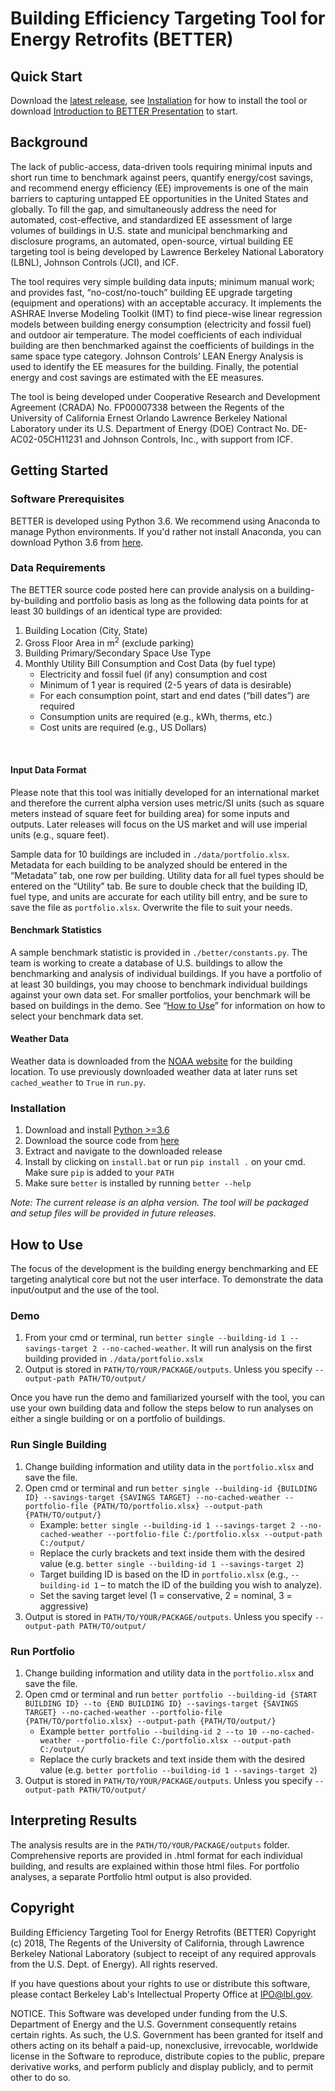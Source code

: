 # Building Efficiency Targeting Tool for Energy Retrofits (BETTER)


## Quick Start 
Download the [latest release](https://github.com/LBNL-JCI-ICF/better/releases/), see [Installation](#installation) for how to install the tool or download [Introduction to BETTER Presentation](https://github.com/LBNL-JCI-ICF/better/releases/download/v0.4-alpha/BETTER.Training.Slides.pptx) to start.

## Background
The lack of public-access, data-driven tools requiring minimal inputs and short run time to benchmark against peers, quantify energy/cost savings, and recommend energy efficiency (EE) improvements is one of the main barriers to capturing untapped EE opportunities in the United States and globally. To fill the gap, and simultaneously address the need for automated, cost-effective, and standardized EE assessment of large volumes of buildings in U.S. state and municipal benchmarking and disclosure programs, an automated, open-source, virtual building EE targeting tool is being developed by Lawrence Berkeley National Laboratory (LBNL), Johnson Controls (JCI), and ICF.

The tool requires very simple building data inputs; minimum manual work; and provides fast, “no-cost/no-touch” building EE upgrade targeting (equipment and operations) with an acceptable accuracy. It implements the ASHRAE Inverse Modeling Toolkit (IMT) to find piece-wise linear regression models between building energy consumption (electricity and fossil fuel) and outdoor air temperature. The model coefficients of each individual building are then benchmarked against the coefficients of buildings in the same space type category. Johnson Controls’ LEAN Energy Analysis is used to identify the EE measures for the building. Finally, the potential energy and cost savings are estimated with the EE measures.

The tool is being developed under Cooperative Research and Development Agreement (CRADA) No. FP00007338 between the Regents of the University of California Ernest Orlando Lawrence Berkeley National Laboratory under its U.S. Department of Energy (DOE) Contract No. DE-AC02-05CH11231 and Johnson Controls, Inc., with support from ICF.

## Getting Started

### Software Prerequisites
BETTER is developed using Python 3.6. We recommend using Anaconda to manage Python environments. If you'd rather not install Anaconda, you can download Python 3.6 from [here](https://www.python.org/downloads/).

### Data Requirements

The BETTER source code posted here can provide analysis on a building-by-building and portfolio basis as long as the following data points for at least 30 buildings of an identical type are provided:
1. Building Location (City, State)
2. Gross Floor Area in m<sup>2</sup> (exclude parking)
3. Building Primary/Secondary Space Use Type
4. Monthly Utility Bill Consumption and Cost Data (by fuel type)<br/>
   - Electricity and fossil fuel (if any) consumption and cost<br/>
   - Minimum of 1 year is required (2-5 years of data is desirable)<br/>
   - For each consumption point, start and end dates (“bill dates”) are required<br/>
   - Consumption units are required (e.g., kWh, therms, etc.)<br/>
   - Cost units are required (e.g., US Dollars)<br/>
<br/>

#### Input Data Format
Please note that this tool was initially developed for an international market and therefore the current alpha version uses metric/SI units (such as square meters instead of square feet for building area) for some inputs and outputs. Later releases will focus on the US market and will use imperial units (e.g., square feet).

Sample data for 10 buildings are included in `./data/portfolio.xlsx`. Metadata for each building to be analyzed should be entered in the “Metadata” tab, one row per building. Utility data for all fuel types should be entered on the “Utility” tab. Be sure to double check that the building ID, fuel type, and units are accurate for each utility bill entry, and be sure to save the file as `portfolio.xlsx`. Overwrite the file to suit your needs.

#### Benchmark Statistics
A sample benchmark statistic is provided in `./better/constants.py`. The team is working to create a database of U.S. buildings to allow the benchmarking and analysis of individual buildings. If you have a portfolio of at least 30 buildings, you may choose to benchmark individual buildings against your own data set. For smaller portfolios, your benchmark will be based on buildings in the demo. See “[How to Use](#how-to-use)” for information on how to select your benchmark data set.

#### Weather Data
Weather data is downloaded from the [NOAA website](https://governmentshutdown.noaa.gov/?page=gsod.html) for the building location. To use previously downloaded weather data at later runs set `cached_weather` to `True` in `run.py`.

### Installation
1. Download and install [Python >=3.6](https://www.python.org/downloads/)
2. Download the source code from [here](https://github.com/LBNL-JCI-ICF/better/archive/packageready.zip)
3. Extract and navigate to the downloaded release 
3. Install by clicking on `install.bat` or run `pip install .` on your cmd. Make sure `pip` is added to your `PATH`
4. Make sure `better` is installed by running `better --help`

*Note: The current release is an alpha version. The tool will be packaged and setup files will be provided in future releases.* 

## How to Use
The focus of the development is the building energy benchmarking and EE targeting analytical core but not the user interface. To demonstrate the data input/output and the use of the tool.

### Demo
1. From your cmd or terminal, run `better single --building-id 1 --savings-target 2 --no-cached-weather`. It will run analysis on the first building provided in `./data/portfolio.xslx`
3. Output is stored in `PATH/TO/YOUR/PACKAGE/outputs`. Unless you specify `--output-path PATH/TO/output/`

Once you have run the demo and familiarized yourself with the tool, you can use your own building data and follow the steps below to run analyses on either a single building or on a portfolio of buildings.

### Run Single Building
1.	Change building information and utility data in the `portfolio.xlsx` and save the file.
2.	Open cmd or terminal and run ``` better single --building-id {BUILDING ID} --savings-target {SAVINGS TARGET} --no-cached-weather --portfolio-file {PATH/TO/portfolio.xlsx} --output-path {PATH/TO/output/} ```
    - Example: ``` better single --building-id 1 --savings-target 2 --no-cached-weather --portfolio-file C:/portfolio.xlsx --output-path C:/output/ ```
    - Replace the curly brackets and text inside them with the desired value (e.g. `better single --building-id 1 --savings-target 2`)
    - Target building ID is based on the ID in `portfolio.xlsx` (e.g., `--building-id 1` – to match the ID of the building you wish to analyze).
    - Set the saving target level (1 = conservative, 2 = nominal, 3 = aggressive) 
3.  Output is stored in `PATH/TO/YOUR/PACKAGE/outputs`. Unless you specify `--output-path PATH/TO/output/`    

### Run Portfolio
1.	Change building information and utility data in the `portfolio.xlsx` and save the file.
2.	Open cmd or terminal and run ``` better portfolio --building-id {START BUILDING ID} --to {END BUILDING ID} --savings-target {SAVINGS TARGET} --no-cached-weather --portfolio-file {PATH/TO/portfolio.xlsx} --output-path {PATH/TO/output/} ```
    - Example  ```better portfolio --building-id 2 --to 10 --no-cached-weather --portfolio-file C:/portfolio.xlsx --output-path C:/output/```
    - Replace the curly brackets and text inside them with the desired value (e.g. `better portfolio --building-id 1 --savings-target 2`)
3.  Output is stored in `PATH/TO/YOUR/PACKAGE/outputs`. Unless you specify `--output-path PATH/TO/output/`    



## Interpreting Results
The analysis results are in the `PATH/TO/YOUR/PACKAGE/outputs` folder. Comprehensive reports are provided in .html format for each individual building, and results are explained within those html files. For portfolio analyses, a separate Portfolio html output is also provided.
## Copyright

Building Efficiency Targeting Tool for Energy Retrofits (BETTER) Copyright (c) 2018, The Regents of the University of California, through Lawrence Berkeley National Laboratory (subject to receipt of any required approvals from the U.S. Dept. of Energy). All rights reserved.

If you have questions about your rights to use or distribute this software, please contact Berkeley Lab's Intellectual Property Office at  IPO@lbl.gov.

NOTICE.  This Software was developed under funding from the U.S. Department of Energy and the U.S. Government consequently retains certain rights. As such, the U.S. Government has been granted for itself and others acting on its behalf a paid-up, nonexclusive, irrevocable, worldwide license in the Software to reproduce, distribute copies to the public, prepare derivative works, and perform publicly and display publicly, and to permit other to do so. 
